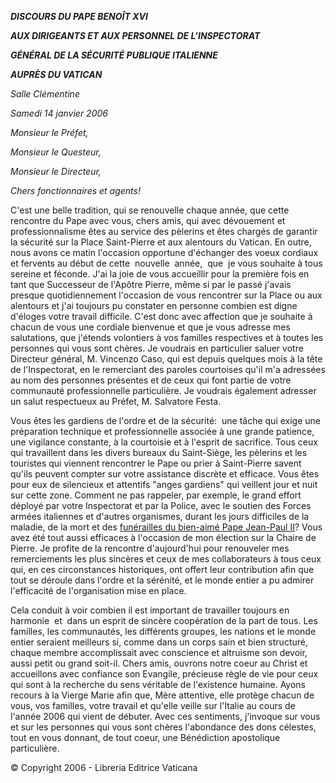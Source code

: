 ***DISCOURS DU PAPE BENOÎT XVI***

***AUX DIRIGEANTS ET AUX PERSONNEL DE L’INSPECTORAT***

***GÉNÉRAL DE LA SÉCURITÉ PUBLIQUE ITALIENNE***

***AUPRÈS DU VATICAN***

*Salle Clémentine*

*Samedi 14 janvier 2006*

*Monsieur le Préfet,*

*Monsieur le Questeur,*

*Monsieur le Directeur,*

*Chers fonctionnaires et agents!*

C'est une belle tradition, qui se renouvelle chaque année, que cette rencontre du Pape avec vous, chers amis, qui avec dévouement et professionnalisme êtes au service des pèlerins et êtes chargés de garantir la sécurité sur la Place Saint-Pierre et aux alentours du Vatican. En outre, nous avons ce matin l'occasion opportune d'échanger des voeux cordiaux et fervents au début de cette  nouvelle  année,  que  je vous souhaite à tous sereine et féconde. J'ai la joie de vous accueillir pour la première fois en tant que Successeur de l'Apôtre Pierre, même si par le passé j'avais presque quotidiennement l'occasion de vous rencontrer sur la Place ou aux alentours et j'ai toujours pu constater en personne combien est digne d'éloges votre travail difficile. C'est donc avec affection que je souhaite à chacun de vous une cordiale bienvenue et que je vous adresse mes salutations, que j'étends volontiers à vos familles respectives et à toutes les personnes qui vous sont chères. Je voudrais en particulier saluer votre Directeur général, M. Vincenzo Caso, qui est depuis quelques mois à la tête de l'Inspectorat, en le remerciant des paroles courtoises qu'il m'a adressées au nom des personnes présentes et de ceux qui font partie de votre communauté professionnelle particulière. Je voudrais également adresser un salut respectueux au Préfet, M. Salvatore Festa.

Vous êtes les gardiens de l'ordre et de la sécurité:  une tâche qui exige une préparation technique et professionnelle associée à une grande patience, une vigilance constante, à la courtoisie et à l'esprit de sacrifice. Tous ceux qui travaillent dans les divers bureaux du Saint-Siège, les pèlerins et les touristes qui viennent rencontrer le Pape ou prier à Saint-Pierre savent qu'ils peuvent compter sur votre assistance discrète et efficace. Vous êtes pour eux de silencieux et attentifs "anges gardiens" qui veillent jour et nuit sur cette zone. Comment ne pas rappeler, par exemple, le grand effort déployé par votre Inspectorat et par la Police, avec le soutien des Forces armées italiennes et d'autres organismes, durant les jours difficiles de la maladie, de la mort et des [funérailles du bien-aimé Pape Jean-Paul II](http://www.vatican.va/gpII/documents/index_fr.htm)? Vous avez été tout aussi efficaces à l'occasion de mon élection sur la Chaire de Pierre. Je profite de la rencontre d'aujourd'hui pour renouveler mes remerciements les plus sincères et ceux de mes collaborateurs à tous ceux qui, en ces circonstances historiques, ont offert leur contribution afin que tout se déroule dans l'ordre et la sérénité, et le monde entier a pu admirer l'efficacité de l'organisation mise en place.

Cela conduit à voir combien il est important de travailler toujours en harmonie  et  dans un esprit de sincère coopération de la part de tous. Les familles, les communautés, les différents groupes, les nations et le monde entier seraient meilleurs si, comme dans un corps sain et bien structuré, chaque membre accomplissait avec conscience et altruisme son devoir, aussi petit ou grand soit-il. Chers amis, ouvrons notre coeur au Christ et accueillons avec confiance son Evangile, précieuse règle de vie pour ceux qui sont à la recherche du sens véritable de l'existence humaine. Ayons recours à la Vierge Marie afin que, Mère attentive, elle protège chacun de vous, vos familles, votre travail et qu'elle veille sur l'Italie au cours de l'année 2006 qui vient de débuter. Avec ces sentiments, j'invoque sur vous et sur les personnes qui vous sont chères l'abondance des dons célestes, tout en vous donnant, de tout coeur, une Bénédiction apostolique particulière.

© Copyright 2006 - Libreria Editrice Vaticana
